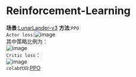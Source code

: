 # Reinforcement-Learning
**场景**:[LunarLander-v3](https://www.gymlibrary.dev/environments/box2d/lunar_lander/)         **方法**:`PPO`  
`Actor loss`:![image](https://github.com/user-attachments/assets/54754593-d94f-45d3-978e-690870838fd2)  
其中策略比例为：  
![image](https://github.com/user-attachments/assets/bf6c3e78-8fa8-47fc-8159-eaec714e0308)  
`Critic loss`：  
![image](https://github.com/user-attachments/assets/c1d50314-0062-4eda-904b-ca0ede6bdfbe)    
`colab代码`:[PPO](https://github.com/zoujiulong/Reinforcement-Learning/blob/main/PPO.ipynb)
